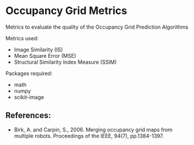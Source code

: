 # Occupancy Grid Metrics
Metrics to evaluate the quality of the Occupancy Grid Prediction Algorithms

Metrics used:
- Image Similarity (IS)
- Mean Square Error (MSE)
- Structural Similarity Index Measure (SSIM)

Packages required:
- math
- numpy
- scikit-image

## References:
- Birk, A. and Carpin, S., 2006. Merging occupancy grid maps from multiple robots. Proceedings of the IEEE, 94(7), pp.1384-1397.

